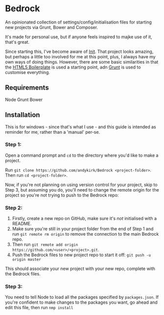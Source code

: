 Bedrock
=======

An opinionated collection of settings/config/initialisation files for starting new projects via Grunt, Bower and Composer.

It's made for personal use, but if anyone feels inspired to majke use of it, that's great.

Since starting this, I've become aware of [Init](https://github.com/use-init/init). 
That project looks amazing, but perhaps a little too involved for me at this point, plus, I always have my own ways of doing things.
However, there are some basic similarities in that the [HTML5 Boilerplate](https://github.com/h5bp/html5-boilerplate) is used a starting point, adn [Grunt](http://gruntjs.com/) is used to customise everything.


Requirements
------------

Node
Grunt
Bower


Installation
------------

This is for windows - since that's what I use - and this guide is intended as reminder for me, rather than a 'manual' per-se.


### Step 1:

Open a command prompt and `cd` to the directory where you'd like to make a project.

Run `git clone https://github.com/andykirk/Bedrock <project-folder>`.
Then run `cd <project-folder>`.

Now, if you're not planning on using version control for your project, skip to Step 3, but assuming you do, you'll need to change the remote origin for the project so you're not trying to push to the Bedrock repo:


### Step 2:

1. Firstly, create a new repo on GitHub, make sure it's *not* initialised with a README.
2. Make sure you're still in your project folder from the end of Step 1 and run `git remote rm origin` to remove the connection to the main Bedrock repo.
3. Then run `git remote add origin https://github.com/<user>/<project>.git`.
4. Push the Bedrock files to new project repo to start it off: `git push -u origin master`

This should associate your new project with your new repo, complete with the Bedrock files.


### Step 3:

You need to tell Node to load all the packages specified by `packages.json`. If you're confident to make changes to the packages you want, go ahead and edit this file, then run `nmp install`